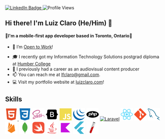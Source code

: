 <div id="badges">
  <a href="https://linkedin.com/in/luiz-claro">
    <img src="https://img.shields.io/badge/LinkedIn-green?style=for-the-badge&logo=linkedin&logoColor=282b2c" alt="LinkedIn Badge"/>
  </a>
  <img src="https://komarev.com/ghpvc/?username=LFClaro&style=for-the-badge&color=green" alt="Profile Views"/>
</div>


## Hi there! I'm Luiz Claro (He/Him) 👋
#### 📱I'm a mobile-first app developer based in Toronto, Ontario📱

- 🔭 I’m [Open to Work](https://www.linkedin.com/in/luiz-claro/)!
<!-- - 🌱 Currently learning Kotlin, Flutter and Dart -->
- 🎓 I recently got my Information Technology Solutions postgrad diploma at [Humber College](https://appliedtechnology.humber.ca/programs/information-technology-solutions.html)
- 🎥 I previously had a career as an audiovisual content producer
- 📫 You can reach me at [lfclaro@gmail.com](mailto:lfclaro@gmail.com).
- 💻 Visit my portfolio website at [luizclaro.com](https://www.luizclaro.com)!

## Skills

<div>
    <a href="https://en.wikipedia.org/wiki/HTML5">
    <img src="https://github.com/devicons/devicon/blob/master/icons/html5/html5-plain.svg" title="HTML5" alt="HTML5" width="40" height="40"/>
    </a>
    <a href="https://en.wikipedia.org/wiki/CSS"><img src="https://github.com/devicons/devicon/blob/master/icons/css3/css3-plain.svg" title="CSS3" alt="CSS3" width="40" height="40"/></a>
    <a href="https://en.wikipedia.org/wiki/Sass_(stylesheet_language)"><img src="https://github.com/devicons/devicon/blob/master/icons/sass/sass-original.svg" title="SASS" alt="SASS" width="40" height="40"/></a>
    <a href="https://en.wikipedia.org/wiki/Bootstrap_(front-end_framework)"><img src="https://github.com/devicons/devicon/blob/master/icons/bootstrap/bootstrap-plain.svg" title="Bootstrap" alt="Bootstrap" width="40" height="40"/></a>
    <a href="https://en.wikipedia.org/wiki/JavaScript"><img src="https://github.com/devicons/devicon/blob/master/icons/javascript/javascript-plain.svg" title="Javascript" alt="Javascript" width="40" height="40"/></a>
    <a href="https://en.wikipedia.org/wiki/JQuery"><img src="https://github.com/devicons/devicon/blob/master/icons/jquery/jquery-plain.svg" title="jQuery" alt="jQuery" width="40" height="40"/></a>
    <a href="https://en.wikipedia.org/wiki/PHP"><img src="https://github.com/devicons/devicon/blob/master/icons/php/php-plain.svg" title="PHP" alt="PHP" width="40" height="40"/></a>
    <a href="https://en.wikipedia.org/wiki/Laravel"><img src="https://cdn.jsdelivr.net/npm/simple-icons@v8/icons/laravel.svg" title="Laravel" alt="Laravel" width="40" height="40"/></a>
    <a href="https://en.wikipedia.org/wiki/React_(JavaScript_library)"><img src="https://github.com/devicons/devicon/blob/master/icons/react/react-original.svg" title="React" alt="React" width="40" height="40"/></a>
    <a href="https://en.wikipedia.org/wiki/Git"><img src="https://github.com/devicons/devicon/blob/master/icons/git/git-plain.svg" title="GitHub/Git" alt="GitHub/Git" width="40" height="40"/></a>
    <a href="https://en.wikipedia.org/wiki/MySQL"><img src="https://github.com/devicons/devicon/blob/master/icons/mysql/mysql-plain.svg" title="MySQL" alt="MySQL" width="40" height="40"/></a>
    <a href="https://en.wikipedia.org/wiki/Firebase"><img src="https://github.com/devicons/devicon/blob/master/icons/firebase/firebase-plain.svg" title="Firebase" alt="Firebase" width="40" height="40"/></a>
    <a href="https://en.wikipedia.org/wiki/MongoDB"><img src="https://github.com/devicons/devicon/blob/master/icons/mongodb/mongodb-plain.svg" title="MongoDB" alt="MongoDB" width="40" height="40"/></a>
    <a href="https://en.wikipedia.org/wiki/Swift_(programming_language)"><img src="https://github.com/devicons/devicon/blob/master/icons/swift/swift-original.svg" title="iOS' Swift" alt="Swift" width="40" height="40"/></a>
    <a href="https://en.wikipedia.org/wiki/Java_(programming_language)"><img src="https://github.com/devicons/devicon/blob/master/icons/java/java-plain.svg" title="Java" alt="Java" width="40" height="40"/></a>
    <a href="https://en.wikipedia.org/wiki/Kotlin_(programming_language)"><img src="https://github.com/devicons/devicon/blob/master/icons/kotlin/kotlin-plain.svg" title="Kotlin" alt="Kotlin" width="40" height="40"/></a>
    <a href="https://en.wikipedia.org/wiki/Flutter_(software)"><img src="https://github.com/devicons/devicon/blob/master/icons/flutter/flutter-plain.svg" title="Flutter" alt="Flutter" width="40" height="40"/></a>
    <a href="https://en.wikipedia.org/wiki/Jekyll_(software)"><img src="https://github.com/devicons/devicon/blob/develop/icons/jekyll/jekyll-original.svg" title="Jekyll" alt="Jekyll" width="40" height="40"/></a>
</div>

